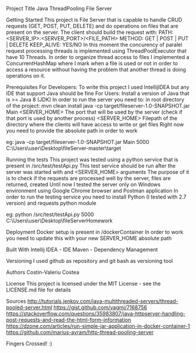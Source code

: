 Project Title
Java ThreadPooling File Server

Getting Started
This project is File Server that is capable to handle CRUD requests (GET, POST, PUT, DELETE) and do operations on files that
are present on the server.
The client should build the request with:
PATH: <SERVER_IP>:<SERVER_PORT>/<FILE_PATH>
METHOD: GET | POST | PUT | DELETE
KEEP_ALIVE: YES/NO
In this moment the concurency of paralel request processing threads is implemented using ThreadPoolExecutor that have 10 Threads.
In order to organize thread access to files I implemented a ConcurrentHashMap where I mark when a file is used or not
in order to access a resource without having the problem that another thread is doing operations on it.

Prerequisites
For Developers: To write this project I used IntellijIDEA but any IDE that support Java should be fine
For Users: Install a version of Java that is >= Java 8 (JDK)
In order to run the server you need to:
in root directory of the project: mvn clean install 
java -cp target/fileserver-1.0-SNAPSHOT.jar Main <PORT> <SERVER_HOME>
<PORT> The port that will be used by the server (check if that port is used by another process)
<SERVER_HOME> Filepath of the directory where the clients will have access to write or get files
Right now you need to provide the absolute path in order to work
 
eg: java -cp target/fileserver-1.0-SNAPSHOT.jar Main 5000 C:\Users\user\Desktop\fileServer-master\target



Running the tests
This project was tested using a python service that is present in /src/test/testApi.py
This test service should be run after the server was started with <PORT> and <SERVER_HOME> arguments
The purpose of it is to check if the requests are processed well by the server, files are returned, created
Until now I tested the server only on Windows environment using Google Chrome browser and Postman application
In order to run the testing service you need to install Python (I tested with 2.7 version) and requests python module

eg: python /src/test/testApi.py 5000 C:\Users\user\Desktop\fileServerHomework


Deployment
Docker setup is present in /dockerContainer
In order to work you need to update this with your new SERVER_HOME absolute path

Built With
Intellij IDEA - IDE
Maven - Dependency Management

Versioning
I used github as repository and git bash as versioning tool

Authors
Costin-Valeriu Costea

License
This project is licensed under the MIT License - see the LICENSE.md file for details

Sources
http://tutorials.jenkov.com/java-multithreaded-servers/thread-pooled-server.html
https://gist.github.com/vagmi/7168756
https://stackoverflow.com/questions/35983807/java-httpserver-handling-post-requests-and-read-the-html-form-information
https://dzone.com/articles/run-simple-jar-application-in-docker-container-1
https://github.com/marius-avram/http-thread-pooling-server

Fingers Crossed! :) 
